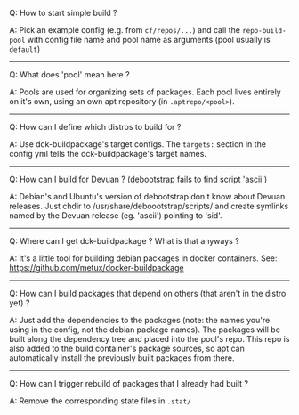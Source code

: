 
Q: How to start simple build ?

A: Pick an example config (e.g. from `cf/repos/...`) and call the `repo-build-pool`
   with config file name and pool name as arguments (pool usually is `default`)

---

Q: What does 'pool' mean here ?

A: Pools are used for organizing sets of packages. Each pool lives entirely on
   it's own, using an own apt repository (in `.aptrepo/<pool>`).

---

Q: How can I define which distros to build for ?

A: Use dck-buildpackage's target configs. The `targets:` section in the config
   yml tells the dck-buildpackage's target names.

---

Q: How can I build for Devuan ? (debootstrap fails to find script 'ascii')

A: Debian's and Ubuntu's version of debootstrap don't know about Devuan releases.
   Just chdir to /usr/share/deboootstrap/scripts/ and create symlinks named by
   the Devuan release (eg. 'ascii') pointing to 'sid'.

---

Q: Where can I get dck-buildpackage ? What is that anyways ?

A: It's a little tool for building debian packages in docker containers.
   See: https://github.com/metux/docker-buildpackage

---

Q: How can I build packages that depend on others (that aren't in the distro yet) ?

A: Just add the dependencies to the packages (note: the names you're using in the
   config, not the debian package names). The packages will be built along the
   dependency tree and placed into the pool's repo. This repo is also added to
   the build container's package sources, so apt can automatically install the
   previously built packages from there.

---

Q: How can I trigger rebuild of packages that I already had built ?

A: Remove the corresponding state files in `.stat/`

